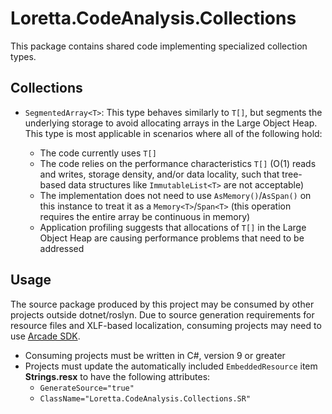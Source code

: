 ﻿# Loretta.CodeAnalysis.Collections

This package contains shared code implementing specialized collection types.

## Collections

* `SegmentedArray<T>`: This type behaves similarly to `T[]`, but segments the underlying storage to avoid allocating arrays in the Large Object Heap. This type is most applicable in scenarios where all of the following hold:

    * The code currently uses `T[]`
    * The code relies on the performance characteristics `T[]` (O(1) reads and writes, storage density, and/or data locality, such that tree-based data structures like `ImmutableList<T>` are not acceptable)
    * The implementation does not need to use `AsMemory()`/`AsSpan()` on this instance to treat it as a `Memory<T>`/`Span<T>` (this operation requires the entire array be continuous in memory)
    * Application profiling suggests that allocations of `T[]` in the Large Object Heap are causing performance problems that need to be addressed

## Usage

The source package produced by this project may be consumed by other projects outside dotnet/roslyn. Due to source generation requirements for resource files and XLF-based localization, consuming projects may need to use [Arcade SDK](https://github.com/dotnet/arcade).

* Consuming projects must be written in C#, version 9 or greater
* Projects must update the automatically included `EmbeddedResource` item **Strings.resx** to have the following attributes:
    * `GenerateSource="true"`
    * `ClassName="Loretta.CodeAnalysis.Collections.SR"`
